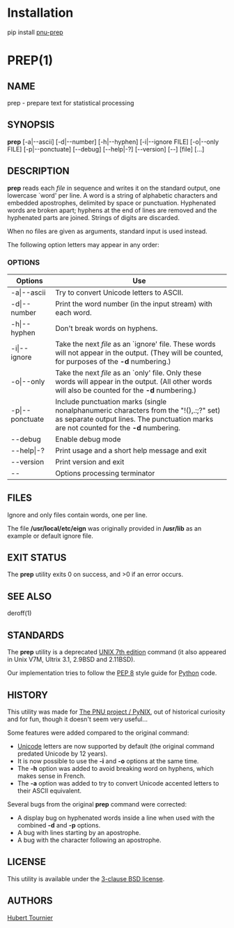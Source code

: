 # Installation
pip install [pnu-prep](https://pypi.org/project/pnu-prep/)

# PREP(1)

## NAME
prep - prepare text for statistical processing

## SYNOPSIS
**prep**
\[-a|--ascii\]
\[-d|--number\]
\[-h|--hyphen\]
\[-i|--ignore FILE\]
\[-o|--only FILE\]
\[-p|--ponctuate\]
\[--debug\]
\[--help|-?\]
\[--version\]
\[--\]
\[file\]
\[...\]

## DESCRIPTION
**prep** reads each *file* in sequence and writes it on the standard output,
one lowercase `word' per line.
A word is a string of alphabetic characters and embedded apostrophes, delimited by space or punctuation.
Hyphenated words are broken apart;
hyphens at the end of lines are removed and the hyphenated parts are joined.
Strings of digits are discarded.

When no files are given as arguments, standard input is used instead.

The following option letters may appear in any order:

### OPTIONS
Options | Use
------- | ---
-a\|--ascii|Try to convert Unicode letters to ASCII.
-d\|--number|Print the word number (in the input stream) with each word.
-h\|--hyphen|Don't break words on hyphens.
-i\|--ignore|Take the next *file* as an `ignore' file. These words will not appear in the output. (They will be counted, for purposes of the **-d** numbering.)
-o\|--only|Take the next *file* as an `only' file. Only these words will appear in the output. (All other words will also be counted for the **-d** numbering.)
-p\|--ponctuate|Include punctuation marks (single nonalphanumeric characters from the "!(),.:;?" set) as separate output lines. The punctuation marks are not counted for the **-d** numbering.
--debug|Enable debug mode
--help\|-?|Print usage and a short help message and exit
--version|Print version and exit
--|Options processing terminator

## FILES
Ignore and only files contain words, one per line.

The file **/usr/local/etc/eign** was originally provided in **/usr/lib** as an example or default ignore file.

## EXIT STATUS
The **prep** utility exits 0 on success, and >0 if an error occurs.

## SEE ALSO
deroff(1)

## STANDARDS
The **prep** utility is a deprecated [UNIX 7th edition](https://minnie.tuhs.org/cgi-bin/utree.pl?file=V7) command (it also appeared in Unix V7M, Ultrix 3.1, 2.9BSD and 2.11BSD).

Our implementation tries to follow the [PEP 8](https://www.python.org/dev/peps/pep-0008/) style guide for [Python](https://www.python.org/) code.

## HISTORY
This utility was made for [The PNU project / PyNIX](https://github.com/HubTou/PNU), out of historical curiosity and for fun, though it doesn't seem very useful...

Some features were added compared to the original command:
* [Unicode](https://en.wikipedia.org/wiki/Unicode) letters are now supported by default (the original command predated Unicode by 12 years).
* It is now possible to use the **-i** and **-o** options at the same time.
* The **-h** option was added to avoid breaking word on hyphens, which makes sense in French.
* The **-a** option was added to try to convert Unicode accented letters to their ASCII equivalent.

Several bugs from the original **prep** command were corrected:
* A display bug on hyphenated words inside a line when used with the combined **-d** and **-p** options.
* A bug with lines starting by an apostrophe.
* A bug with the character following an apostrophe.

## LICENSE
This utility is available under the [3-clause BSD license](https://opensource.org/licenses/BSD-3-Clause).

## AUTHORS
[Hubert Tournier](https://github.com/HubTou)

